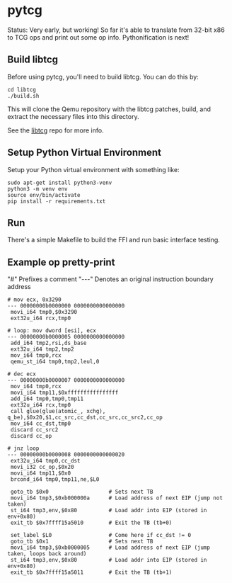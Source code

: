 pytcg
=====

Status: Very early, but working!  So far it's able to translate from 32-bit x86
to TCG ops and print out some op info. Pythonification is next!

## Build libtcg

Before using pytcg, you'll need to build libtcg. You can do this by:

    cd libtcg
    ./build.sh

This will clone the Qemu repository with the libtcg patches, build, and extract
the necessary files into this directory.

See the [libtcg](https://github.com/angr-tcg/qemu) repo for more info.

## Setup Python Virtual Environment

Setup your Python virtual environment with something like:

    sudo apt-get install python3-venv
    python3 -m venv env
    source env/bin/activate
    pip install -r requirements.txt

## Run

There's a simple Makefile to build the FFI and run basic interface testing.

## Example op pretty-print

"#" Prefixes a comment
"---" Denotes an original instruction boundary address

```
# mov ecx, 0x3290
--- 00000000b0000000 0000000000000000
 movi_i64 tmp0,$0x3290
 ext32u_i64 rcx,tmp0

# loop: mov dword [esi], ecx
--- 00000000b0000005 0000000000000000
 add_i64 tmp2,rsi,ds_base
 ext32u_i64 tmp2,tmp2
 mov_i64 tmp0,rcx
 qemu_st_i64 tmp0,tmp2,leul,0

# dec ecx
--- 00000000b0000007 0000000000000000
 mov_i64 tmp0,rcx
 movi_i64 tmp11,$0xffffffffffffffff
 add_i64 tmp0,tmp0,tmp11
 ext32u_i64 rcx,tmp0
 call glue(glue(atomic_, xchg), q_be),$0x20,$1,cc_src,cc_dst,cc_src,cc_src2,cc_op
 mov_i64 cc_dst,tmp0
 discard cc_src2
 discard cc_op

# jnz loop
--- 00000000b0000008 0000000000000020
 ext32u_i64 tmp0,cc_dst
 movi_i32 cc_op,$0x20
 movi_i64 tmp11,$0x0
 brcond_i64 tmp0,tmp11,ne,$L0
 
 goto_tb $0x0                   # Sets next TB
 movi_i64 tmp3,$0xb000000a      # Load address of next EIP (jump not taken)
 st_i64 tmp3,env,$0x80          # Load addr into EIP (stored in env+0x80)
 exit_tb $0x7ffff15a5010        # Exit the TB (tb+0)
 
 set_label $L0                  # Come here if cc_dst != 0
 goto_tb $0x1                   # Sets next TB
 movi_i64 tmp3,$0xb0000005      # Load address of next EIP (jump taken, loops back around)
 st_i64 tmp3,env,$0x80          # Load addr into EIP (stored in env+0x80)
 exit_tb $0x7ffff15a5011        # Exit the TB (tb+1)
```
